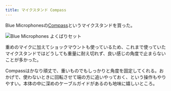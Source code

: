 ```yaml
---
title: マイクスタンド Compass
---
```


Blue Microphonesの[Compass](https://www.amazon.co.jp/dp/B0822PPK7P)というマイクスタンドを買った。

![](https://i.imgur.com/0HSBSSKh.jpg "Blue Microphones よくばりセット")

重めのマイクに加えてショックマウントも使っているため、これまで使っていたマイクスタンドではどうしても重量に耐え切れず、良い感じの角度で止まらないことが多かった。

Compassはかなり頑丈で、重いものでもしっかりと角度を固定してくれる。おかげで、使わないときに回転させて端の方に追いやっておく、という操作もやりやすい。本体の中に深めのケーブルガイドがあるのも地味に嬉しいところ。
